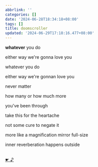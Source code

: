 ```yaml
---
abbrlink: ''
categories: []
date: '2024-06-28T18:34:18+08:00'
tags: []
title: doomscroller
updated: '2024-06-29T17:18:16.477+08:00'
---
```

**whatever** you do

either way we're gonna love you

whatever you do

either way we're gonnan love you

never matter

how many or how much more

you've been through

take this for the heartache

not some cure to negate it

more like a magnification mirror full-size

inner reverberation happens outside

<br><a href="https://music.163.com/#/song?id=1937939501" >  ☛ ♪ </a>

